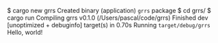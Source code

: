 $ cargo new grrs
     Created binary (application) `grrs` package
$ cd grrs/
$ cargo run
   Compiling grrs v0.1.0 (/Users/pascal/code/grrs)
    Finished dev [unoptimized + debuginfo] target(s) in 0.70s
     Running `target/debug/grrs`
Hello, world!
